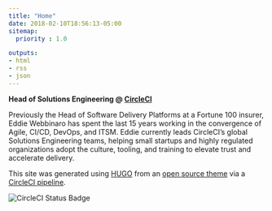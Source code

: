 ```yaml
---
title: "Home"
date: 2018-02-10T18:56:13-05:00
sitemap:
  priority : 1.0

outputs:
- html
- rss
- json
---
```

**Head of Solutions Engineering @ [CircleCI](https://circleci.com)**

Previously the Head of Software Delivery Platforms at a Fortune 100 insurer, Eddie Webbinaro has spent the last 15 years working in the convergence of Agile, CI/CD, DevOps, and ITSM. Eddie currently leads CircleCI’s global Solutions Engineering teams, helping small startups and highly regulated organizations adopt the culture, tooling, and training to elevate trust and accelerate delivery.


This site was generated using [HUGO](https://gohugo.io/) from an [open source theme](https://github.com/eddiewebb/hugo-resume) via a [CircleCI pipeline](https://circleci.com/gh/eddiewebb/json-resume).

![CircleCI Status Badge](https://circleci.com/gh/eddiewebb/json-resume.svg?style=svg)
